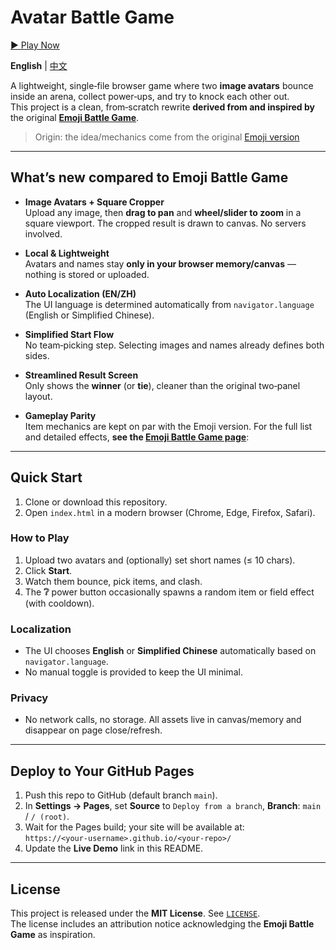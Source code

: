 # Avatar Battle Game

[▶ Play Now](https://childweii.github.io/Avatar-Battle-Game/)

**English** | [中文](README_zh-CN.md)

A lightweight, single‑file browser game where two **image avatars** bounce inside an arena, collect power‑ups, and try to knock each other out.  
This project is a clean, from‑scratch rewrite **derived from and inspired by** the original **[Emoji Battle Game](https://github.com/Childweii/Emoji-Battle-Game)**.

> Origin: the idea/mechanics come from the original [Emoji version](https://childweii.github.io/Emoji-Battle-Game/)

---

## What’s new compared to Emoji Battle Game

- **Image Avatars + Square Cropper**  
  Upload any image, then **drag to pan** and **wheel/slider to zoom** in a square viewport. The cropped result is drawn to canvas. No servers involved.

- **Local & Lightweight**  
  Avatars and names stay **only in your browser memory/canvas** — nothing is stored or uploaded.

- **Auto Localization (EN/ZH)**  
  The UI language is determined automatically from `navigator.language` (English or Simplified Chinese).

- **Simplified Start Flow**  
  No team‑picking step. Selecting images and names already defines both sides.

- **Streamlined Result Screen**  
  Only shows the **winner** (or **tie**), cleaner than the original two‑panel layout.

- **Gameplay Parity**  
  Item mechanics are kept on par with the Emoji version. For the full list and detailed effects, **see the [Emoji Battle Game page](https://github.com/Childweii/Emoji-Battle-Game)**:  
  
---

## Quick Start

1. Clone or download this repository.
2. Open `index.html` in a modern browser (Chrome, Edge, Firefox, Safari).  

### How to Play
1. Upload two avatars and (optionally) set short names (≤ 10 chars).
2. Click **Start**.
3. Watch them bounce, pick items, and clash.
4. The **❔** power button occasionally spawns a random item or field effect (with cooldown).

### Localization
- The UI chooses **English** or **Simplified Chinese** automatically based on `navigator.language`.
- No manual toggle is provided to keep the UI minimal.

### Privacy
- No network calls, no storage. All assets live in canvas/memory and disappear on page close/refresh.

---

## Deploy to Your GitHub Pages

1. Push this repo to GitHub (default branch `main`).
2. In **Settings → Pages**, set **Source** to `Deploy from a branch`, **Branch**: `main` / `/ (root)`.
3. Wait for the Pages build; your site will be available at:  
   `https://<your-username>.github.io/<your-repo>/`  
4. Update the **Live Demo** link in this README.

---

## License

This project is released under the **MIT License**. See [`LICENSE`](LICENSE).  
The license includes an attribution notice acknowledging the **Emoji Battle Game** as inspiration.
